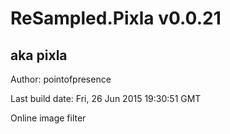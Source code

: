 # ReSampled.Pixla v0.0.21
## aka pixla

Author: pointofpresence

Last build date: Fri, 26 Jun 2015 19:30:51 GMT

Online image filter